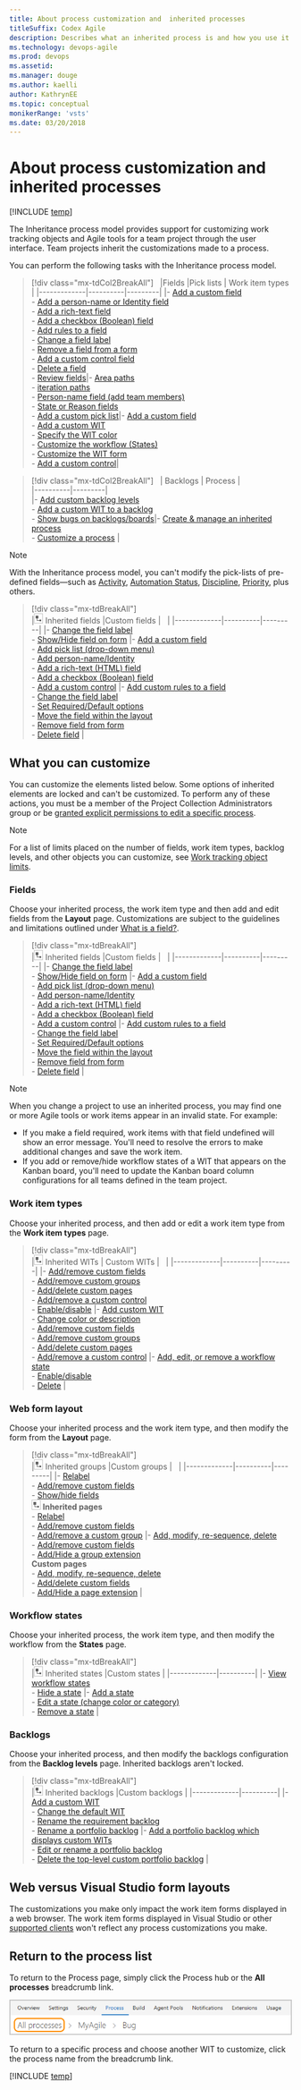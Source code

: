 ```yaml
---
title: About process customization and  inherited processes 
titleSuffix: Codex Agile
description: Describes what an inherited process is and how you use it to customize the work tracking system and Agile tools for a Codex Agile project 
ms.technology: devops-agile
ms.prod: devops
ms.assetid: 
ms.manager: douge
ms.author: kaelli
author: KathrynEE
ms.topic: conceptual 
monikerRange: 'vsts'
ms.date: 03/20/2018
---
```





# About process customization and  inherited processes  

[!INCLUDE [temp](../../_shared/codex-agile.md)]

<a id=" inherited "> </a> 

The Inheritance process model provides support for customizing work tracking objects and Agile tools for a team project through the user interface. Team projects inherit the customizations made to a process.


You can perform the following tasks with the Inheritance process model. 

> [!div class="mx-tdCol2BreakAll"]  
> |Fields  |Pick lists   |   Work item types |
> |-------------|----------|---------|
> |- [Add a custom field](customize-process-field.md)<br/>- [Add a person-name or Identity field](customize-process-field.md#identity)<br/>- [Add a rich-text field](customize-process-field.md#html)<br/>- [Add a checkbox (Boolean) field](customize-process-field.md#boolean-field)<br/>- [Add rules to a field](custom-rules.md)<br/>- [Change a field label](customize-process-field.md)<br/>- [Remove a field from a form](customize-process-field.md)<br/>- [Add a custom control field](custom-controls-process.md)<br/>- [Delete a field](customize-process-field.md#delete-field)<br/>- [Review fields](customize-process-field.md#review-fields)|- [Area paths](../set-area-paths.md)<br/>- [iteration paths](../set-iteration-paths-sprints.md)<br/>- [Person-name field (add team members)](../../accounts/add-team-members-vs.md)<br/>- [State or Reason fields](customize-process-workflow.md)<br/>- [Add a custom pick list](customize-process-form.md)|- [Add a custom field](customize-process-field.md)<br/>- [Add a custom WIT](customize-process-wit.md)<br/>- [Specify the WIT color](customize-process-wit.md)<br/>- [Customize the workflow (States)](customize-process-workflow.md)<br/>- [Customize the WIT form](customize-process-form.md)<br/>- [Add a custom control](custom-controls-process.md)| 


> [!div class="mx-tdCol2BreakAll"]  
> | Backlogs | Process |  
> |----------|---------|   
> |- [Add custom backlog levels](../../work/customize/add-portfolio-backlogs.md)<br/>- [Add a custom WIT to a backlog](customize-process-backlogs-boards.md)<br/>- [Show bugs on backlogs/boards](../../work/customize/show-bugs-on-backlog.md)|- [Create & manage an inherited process](manage-process.md)<br/>- [Customize a process](customize-process.md) |


 
> [!NOTE]    
> With the Inheritance process model, you can't modify the pick-lists of pre-defined fields&mdash;such as [Activity](../../work/track/query-numeric.md), [Automation Status](../../work/track/build-test-integration.md), [Discipline](../../work/track/query-numeric.md), [Priority](../../work/track/planning-ranking-priorities.md), plus others.  


> [!div class="mx-tdBreakAll"]  
> |![Inherited field](_img/process/inherited-icon.png) Inherited fields |Custom fields |&nbsp;&nbsp;&nbsp;| 
> |-------------|----------|---------| 
> |- [Change the field label](customize-process-field.md#rename-field)<br/>- [Show/Hide field on form](customize-process-field.md#show-hide-field) |- [Add a custom field](customize-process-field.md#add-field)<br/>- [Add pick list (drop-down menu)](customize-process-field.md#pick-list)<br/>- [Add person-name/Identity](customize-process-field.md#identity)<br/>- [Add a rich-text (HTML) field](customize-process-field.md#html) <br/>- [Add a checkbox (Boolean) field](customize-process-field.md#boolean-field)<br/>- [Add a custom control](custom-controls-process.md) |- [Add custom rules to a field](custom-rules.md)<br/>- [Change the field label](customize-process-field.md#rename-field)<br/>- [Set Required/Default options](customize-process-field.md#options)<br/>- [Move the field within the layout](customize-process-form.md#move-field)<br/>- [Remove field from form](customize-process-field.md#remove-field)<br/>- [Delete field](customize-process-field.md#delete-field) | 


<a id="what-you-can-customize">  </a>
## What you can customize

You can customize the elements listed below. Some options of inherited elements are locked and can't be customized. To perform any of these actions, you must be a member of the Project Collection Administrators group or be [granted explicit permissions to edit a specific process](../../security/set-permissions-access-work-tracking.md#process-permissions).  

> [!NOTE]    
>For a list of limits placed on the number of fields, work item types, backlog levels, and other objects you can customize, see [Work tracking object limits](object-limits.md). 


### Fields

Choose your inherited process, the work item type and then add and edit fields from the **Layout** page. Customizations are subject to the guidelines and limitations outlined under [What is a field?](customize-process-field.md#field-reference).

> [!div class="mx-tdBreakAll"]  
> |![Inherited field](_img/process/inherited-icon.png) Inherited fields |Custom fields |&nbsp;&nbsp;&nbsp;| 
> |-------------|----------|---------| 
> |- [Change the field label](customize-process-field.md#rename-field)<br/>- [Show/Hide field on form](customize-process-field.md#show-hide-field) |- [Add a custom field](customize-process-field.md#add-field)<br/>- [Add pick list (drop-down menu)](customize-process-field.md#pick-list)<br/>- [Add person-name/Identity](customize-process-field.md#identity)<br/>- [Add a rich-text (HTML) field](customize-process-field.md#html) <br/>- [Add a checkbox (Boolean) field](customize-process-field.md#boolean-field)<br/>- [Add a custom control](custom-controls-process.md) |- [Add custom rules to a field](custom-rules.md)<br/>- [Change the field label](customize-process-field.md#rename-field)<br/>- [Set Required/Default options](customize-process-field.md#options)<br/>- [Move the field within the layout](customize-process-form.md#move-field)<br/>- [Remove field from form](customize-process-field.md#remove-field)<br/>- [Delete field](customize-process-field.md#delete-field) | 



> [!NOTE]  
> When you change a project to use an inherited process, you may find one or more Agile tools or work items appear in an invalid state. For example: 
> 
> - If you make a field required, work items with that field undefined will show an error message. You'll need to resolve the errors to make additional changes and save the work item. 
> - If you add or remove/hide workflow states of a WIT that appears on the Kanban board, you'll need to update the Kanban board column configurations for all teams defined in the team project. 




### Work item types

Choose your inherited process, and then add or edit a work item type from the **Work item types** page.

> [!div class="mx-tdBreakAll"]  
> |![Inherited field](_img/process/inherited-icon.png) Inherited WITs | Custom WITs |&nbsp;&nbsp;&nbsp;| 
> |-------------|----------|---------| 
> |- [Add/remove custom fields](customize-process-field.md)<br/>- [Add/remove custom groups](customize-process-form.md#groups)<br/>- [Add/delete custom pages](customize-process-form.md#pages)<br/>- [Add/remove a custom control](custom-controls-process.md) <br/>- [Enable/disable](customize-process-wit.md#enable-disable) |- [Add custom WIT](customize-process-wit.md#add-wit)<br/>- [Change color or description](customize-process-wit.md#overview)<br/>- [Add/remove custom fields](customize-process-field.md)<br/>- [Add/remove custom groups](customize-process-form.md#groups)<br/>- [Add/delete custom pages](customize-process-form.md#pages)<br/>- [Add/remove a custom control](custom-controls-process.md) |- [Add, edit, or remove a workflow state](customize-process-workflow.md#states)<br/>- [Enable/disable](customize-process-wit.md#enable-disable)<br/>- [Delete](customize-process-wit.md#destroy) |  



### Web form layout  

Choose your inherited process and the work item type, and then modify the form from the **Layout** page.

> [!div class="mx-tdBreakAll"]  
> |![Inherited field](_img/process/inherited-icon.png) Inherited groups |Custom groups |&nbsp;&nbsp;&nbsp;| 
> |-------------|----------|---------| 
> |- [Relabel](customize-process-form.md#groups)<br/>- [Add/remove custom fields](customize-process-field.md)<br/>- [Show/hide fields](customize-process-field.md#remove-field)<br/>![Inherited field](_img/process/inherited-icon.png) **Inherited pages**<br/>- [Relabel](customize-process-form.md#pages)<br/>- [Add/remove custom fields](customize-process-field.md)<br/>- [Add/remove a custom group](customize-process-form.md#groups) |- [Add, modify, re-sequence, delete](customize-process-form.md#groups)<br/>- [Add/remove custom fields](customize-process-field.md)<br/>- [Add/Hide a group extension](custom-controls-process.md)<br/>**Custom pages**<br/> - [Add, modify, re-sequence, delete](customize-process-form.md#pages)<br/>- [Add/delete custom fields](customize-process-field.md)<br/>- [Add/Hide a page extension](custom-controls-process.md) |    


### Workflow states

Choose your inherited process, the work item type, and then modify the workflow from the **States** page.  

> [!div class="mx-tdBreakAll"]  
> |![Inherited field](_img/process/inherited-icon.png) Inherited states |Custom states |
> |-------------|----------|
> |- [View workflow states](customize-process-workflow.md#hide-state)<br/>- [Hide a state](customize-process-workflow.md#hide-state) |- [Add a state](customize-process-workflow.md#add-states)<br/>- [Edit a state (change color or category)](customize-process-workflow.md#edit-state)<br/>- [Remove a state](customize-process-workflow.md#remove-state) |   

### Backlogs 
Choose your inherited process, and then modify the backlogs configuration from the **Backlog levels** page. Inherited backlogs aren't locked. 


> [!div class="mx-tdBreakAll"]  
> |![Inherited field](_img/process/inherited-icon.png) Inherited backlogs |Custom backlogs |
> |-------------|----------|
> |- [Add a custom WIT](customize-process-backlogs-boards.md)<br/>- [Change the default WIT](customize-process-backlogs-boards.md)<br/>- [Rename the requirement backlog](customize-process-backlogs-boards.md#edit-product-backlog)<br/>- [Rename a portfolio backlog](customize-process-backlogs-boards.md#edit-portfolio-backlog) |- [Add a portfolio backlog which displays custom WITs](customize-process-backlogs-boards.md#portfolio-backlogs)<br/>- [Edit or rename a portfolio backlog](customize-process-backlogs-boards.md#edit-portfolio-backlog)<br/>- [Delete the top-level custom portfolio backlog](customize-process-backlogs-boards.md#edit-portfolio-backlog) |

## Web versus Visual Studio form layouts 

The customizations you make only impact the work item forms displayed in a web browser. The work item forms displayed in Visual Studio or other [supported clients](../../user-guide/tools.md) won't reflect any process customizations you make.    


<a id="return-process-overview">  </a>
## Return to the process list  
To return to the Process page, simply click the Process hub or the **All processes** breadcrumb link.   

<img src="_img/process/cprocess-open-all-processes.png" alt="Return to process overview page" style="border: 1px solid #C3C3C3;" />  

To return to a specific process and choose another WIT to customize, click the process name from the breadcrumb link.  


[!INCLUDE [temp](../../work/_shared/field-reference.md)] 
